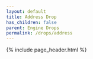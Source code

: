 ```yaml
---
layout: default
title: Address Drop
has_children: false
parent: Engine Drops
permalink: /drops/address
---
```


{% include page_header.html %}